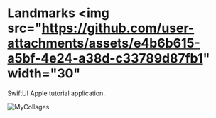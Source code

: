 # Landmarks <img src="https://github.com/user-attachments/assets/e4b6b615-a5bf-4e24-a38d-c33789d87fb1" width="30" 

SwiftUI Apple tutorial application.

![MyCollages](https://github.com/user-attachments/assets/9438ccc4-0685-4246-a83a-06f709620fad)
